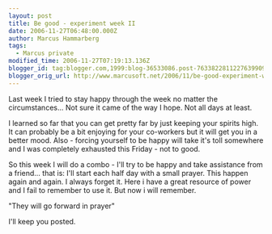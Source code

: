 ```yaml
---
layout: post
title: Be good - experiment week II
date: 2006-11-27T06:48:00.000Z
author: Marcus Hammarberg
tags:
  - Marcus private
modified_time: 2006-11-27T07:19:13.136Z
blogger_id: tag:blogger.com,1999:blog-36533086.post-7633822811227639909
blogger_orig_url: http://www.marcusoft.net/2006/11/be-good-experiment-week-ii.html
---
```


Last week I tried to stay happy through the week no matter the
circumstances... Not sure it came of the way I hope. Not all days at
least.

I learned so far that you can get pretty far by just keeping your
spirits high. It can probably be a bit enjoying for your co-workers but
it will get you in a better mood. Also - forcing yourself to be happy
will take it's toll somewhere and I was completely exhausted this
Friday - not to good.

So this week I will do a combo - I'll try to be happy and take
assistance from a friend... that is: I'll start each half day with a
small prayer. This happen again and again. I always forget it. Here i
have a great resource of power and I fail to remember to use it. But now
i will remember.

"They will go forward in prayer"

I'll keep you posted.
